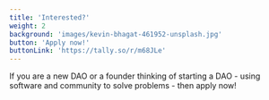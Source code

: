 ```yaml
---
title: 'Interested?'
weight: 2
background: 'images/kevin-bhagat-461952-unsplash.jpg'
button: 'Apply now!'
buttonLink: 'https://tally.so/r/m68JLe'
---
```


If you are a new DAO or a founder thinking of starting a DAO - using software and community to solve problems - then apply now!
